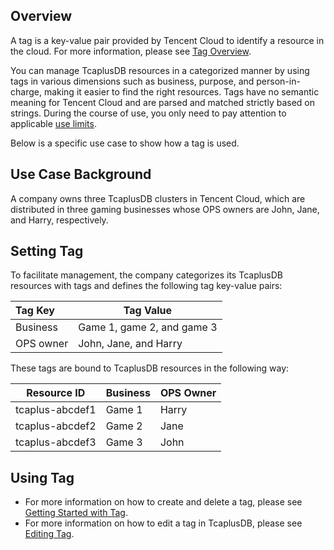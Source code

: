 ## Overview
A tag is a key-value pair provided by Tencent Cloud to identify a resource in the cloud. For more information, please see [Tag Overview](https://intl.cloud.tencent.com/document/product/651/13334).

You can manage TcaplusDB resources in a categorized manner by using tags in various dimensions such as business, purpose, and person-in-charge, making it easier to find the right resources. Tags have no semantic meaning for Tencent Cloud and are parsed and matched strictly based on strings. During the course of use, you only need to pay attention to applicable [use limits](https://intl.cloud.tencent.com/document/product/651/13354).

Below is a specific use case to show how a tag is used.

## Use Case Background
A company owns three TcaplusDB clusters in Tencent Cloud, which are distributed in three gaming businesses whose OPS owners are John, Jane, and Harry, respectively.

## Setting Tag
To facilitate management, the company categorizes its TcaplusDB resources with tags and defines the following tag key-value pairs:

| Tag Key | Tag Value |
| :---------- | ---------------------------------- |
| Business | Game 1, game 2, and game 3 |
| OPS owner | John, Jane, and Harry |

These tags are bound to TcaplusDB resources in the following way:

| Resource ID		| Business	| OPS Owner |
|---------------------|----|--------------|
| tcaplus-abcdef1	| Game 1	| Harry |
| tcaplus-abcdef2	| Game 2 | Jane |
| tcaplus-abcdef3	| Game 3	| John |

## Using Tag
- For more information on how to create and delete a tag, please see [Getting Started with Tag](https://intl.cloud.tencent.com/document/product/651/32582).
- For more information on how to edit a tag in TcaplusDB, please see [Editing Tag](https://intl.cloud.tencent.com/document/product/1016/36551).
